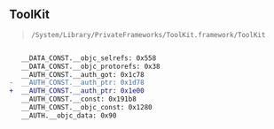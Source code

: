## ToolKit

> `/System/Library/PrivateFrameworks/ToolKit.framework/ToolKit`

```diff

   __DATA_CONST.__objc_selrefs: 0x558
   __DATA_CONST.__objc_protorefs: 0x38
   __AUTH_CONST.__auth_got: 0x1c78
-  __AUTH_CONST.__auth_ptr: 0x1d78
+  __AUTH_CONST.__auth_ptr: 0x1e00
   __AUTH_CONST.__const: 0x191b8
   __AUTH_CONST.__objc_const: 0x1280
   __AUTH.__objc_data: 0x90

```

